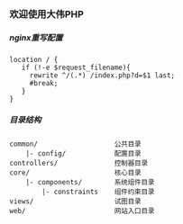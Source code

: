 ### 欢迎使用大伟PHP

##### nginx重写配置

    location / {
       if (!-e $request_filename){
         rewrite ^/(.*) /index.php?d=$1 last;
         #break;
       }
    }
    
##### 目录结构
    
    common/                   公共目录
        |- config/            配置目录
    controllers/              控制器目录
    core/                     核心目录
        |- components/        系统组件目录
            |- constraints    组件约束目录
    views/                    试图目录
    web/                      网站入口目录
    